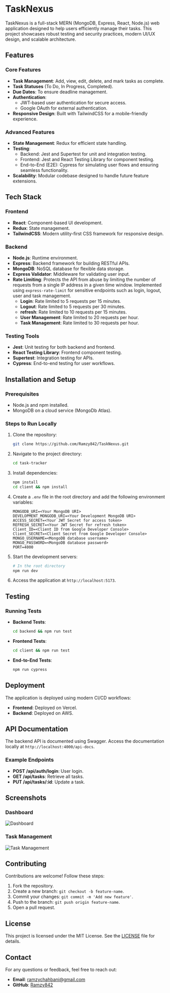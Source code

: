 # TaskNexus

TaskNexus is a full-stack MERN (MongoDB, Express, React, Node.js) web application designed to help users efficiently manage their tasks. This project showcases robust testing and security practices, modern UI/UX design, and scalable architecture.

## Features

### Core Features
- **Task Management**: Add, view, edit, delete, and mark tasks as complete.
- **Task Statuses** (To Do, In Progress, Completed).
- **Due Dates**: To ensure deadline management.
- **Authentication**:
  - JWT-based user authentication for secure access.
  - Google OAuth for external authentication.
- **Responsive Design**: Built with TailwindCSS for a mobile-friendly experience.

### Advanced Features
- **State Management**: Redux for efficient state handling.
- **Testing**:
  - Backend: Jest and Supertest for unit and integration testing.
  - Frontend: Jest and React Testing Library for component testing.
  - End-to-End (E2E): Cypress for simulating user flows and ensuring seamless functionality.
- **Scalability**: Modular codebase designed to handle future feature extensions.

## Tech Stack

### Frontend
- **React**: Component-based UI development.
- **Redux**: State management.
- **TailwindCSS**: Modern utility-first CSS framework for responsive design.

### Backend
- **Node.js**: Runtime environment.
- **Express**: Backend framework for building RESTful APIs.
- **MongoDB**: NoSQL database for flexible data storage.
- **Express Validator**: Middleware for validating user input.
- **Rate Limiting**: Protects the API from abuse by limiting the number of requests from a single IP address in a given time window. Implemented using `express-rate-limit` for sensitive endpoints such as login, logout, user and task management.
  - **Login**: Rate limited to 5 requests per 15 minutes.
  - **Logout**: Rate limited to 5 requests per 30 minutes.
  - **refresh**: Rate limited to 10 requests per 15 minutes.
  - **User Management**: Rate limited to 20 requests per hour.
  - **Task Management**: Rate limited to 30 requests per hour.

### Testing Tools
- **Jest**: Unit testing for both backend and frontend.
- **React Testing Library**: Frontend component testing.
- **Supertest**: Integration testing for APIs.
- **Cypress**: End-to-end testing for user workflows.

## Installation and Setup

### Prerequisites
- Node.js and npm installed.
- MongoDB on a cloud service (MongoDb Atlas).

### Steps to Run Locally
1. Clone the repository:
   ```bash
   git clone https://github.com/Ramzy842/TaskNexus.git
   ```

2. Navigate to the project directory:
   ```bash
   cd task-tracker
   ```

3. Install dependencies:
   ```bash
   npm install
   cd client && npm install
   ```

4. Create a `.env` file in the root directory and add the following environment variables:
   ```env
   MONGODB_URI=<Your MongoDB URI>
   DEVELOPMENT_MONGODB_URI=<Your Development MongoDB URI>
   ACCESS_SECRET=<Your JWT Secret for access token>
   REFRESH_SECRET=<Your JWT Secret for refresh token>
   Client_ID=<Client ID from Google Developer Console>
   Client_SECRET=<Client Secret from Google Developer Console>
   MONGO_USERNAME=<MongoDB database username>
   MONGO_PASSWORD=<MongoDB database password>
   PORT=4000
   ```

5. Start the development servers:
   ```bash
   # In the root directory
   npm run dev
   ```

6. Access the application at `http://localhost:5173`.

## Testing

### Running Tests
- **Backend Tests**:
  ```bash
  cd backend && npm run test
  ```
- **Frontend Tests**:
  ```bash
  cd client && npm run test
  ```
- **End-to-End Tests**:
  ```bash
  npm run cypress
  ```

## Deployment

The application is deployed using modern CI/CD workflows:
- **Frontend**: Deployed on Vercel.
- **Backend**: Deployed on AWS.

## API Documentation

The backend API is documented using Swagger. Access the documentation locally at `http://localhost:4000/api-docs`.

### Example Endpoints
- **POST /api/auth/login**: User login.
- **GET /api/tasks**: Retrieve all tasks.
- **PUT /api/tasks/:id**: Update a task.

## Screenshots

### Dashboard
![Dashboard](https://via.placeholder.com/800x400)

### Task Management
![Task Management](https://via.placeholder.com/800x400)

## Contributing

Contributions are welcome! Follow these steps:
1. Fork the repository.
2. Create a new branch: `git checkout -b feature-name`.
3. Commit your changes: `git commit -m 'Add new feature'`.
4. Push to the branch: `git push origin feature-name`.
5. Open a pull request.

## License

This project is licensed under the MIT License. See the [LICENSE](LICENSE) file for details.

## Contact

For any questions or feedback, feel free to reach out:
- **Email**: ramzychahbani@gmail.com
- **GitHub**: [Ramzy842](https://github.com/Ramzy842)

